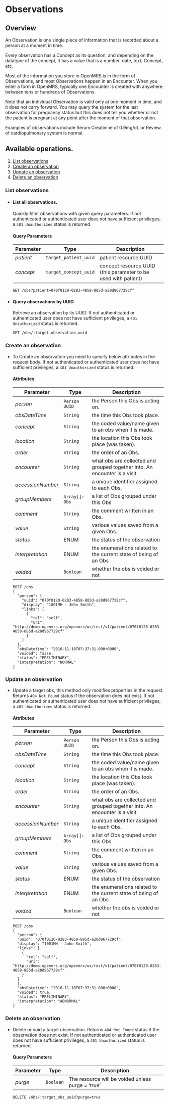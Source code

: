 # Observations 

## Overview

An Observation is one single piece of information that is recorded about a person at a moment in time.

Every observation has a Concept as its question, and depending on the datatype of the concept, it has a value that is a number, date, text, Concept, etc.

Most of the information you store in OpenMRS is in the form of Observations, and most Observations happen in an Encounter. When you enter a form in OpenMRS, typically one Encounter is created with anywhere between tens or hundreds of Observations.

Note that an individual Observation is valid only at one moment in time, and it does not carry forward. You may query the system for the last observation for pregnancy status but this does not tell you whether or not the patient is pregnant at any point after the moment of that observation.

Examples of observations include Serum Creatinine of 0.9mg/dL or Review of cardiopulmonary system is normal.
 
## Available operations. 

1. [List observations](#list-observations)
2. [Create an observation](#create-an-observation)
3. [Update an observation](#update-an-observation)
4. [Delete an observation](#delete-an-observation)

### List observations

* #### List all observations.
    
    Quickly filter observations with given query parameters. 
If not authenticated or authenticated user does not have sufficient privileges, a `401 Unauthorized` 
status is returned.

    #### Query Parameters

    Parameter | Type | Description
    --- | --- | ---
    *patient* | `target_patient_uuid` | patient resource UUID
    *concept* | `target_concept_uuid`| concept resource UUID (this parameter to be used with patient)

    ```console
    GET /obs?patient=070f0120-0283-4858-885d-a20d967729cf"
     ```
    
* #### Query observations by UUID.

    Retrieve an observation by its UUID.
If not authenticated or authenticated user does not have sufficient privileges, a `401 Unauthorized` 
status is returned.
    
    ```console
    GET /obs/:target_observation_uuid
    ```
   
### Create an observation

* To Create an observation you need to specify below attributes in the request body. If not authenticated or authenticated user does not have sufficient privileges, a `401 Unauthorized` 
status is returned.

    #### Attributes

    Parameter | Type | Description
    --- | --- | ---
    *person* | `Person UUID` | the Person this Obs is acting on.
    *obsDateTime* | `String` | the time this Obs took place.
    *concept* | `String` | the coded value/name given to an obs when it is made.
    *location* | `String` | the location this Obs took place (was taken).
    *order* | `String` | the order of an Obs.
    *encounter* | `String` | what obs are collected and grouped together into. An encounter is a visit.
    *accessionNumber* | `String` | a unique identifier assigned to each Obs.
    *groupMembers* | `Array[]: Obs` |  a list of Obs grouped under this Obs
    *comment* | `String` | the comment written in an Obs.
    *value* | `String` | various values saved from a given Obs.
    *status* | ENUM | the status of the observation
    *interpretation* | ENUM | the enumerations related to the current state of being of an Obs
    *voided* | `Boolean` | whether the obs is voided or not
    
   
    ```console
    POST /obs
    {
      "person": {
        "uuid": "070f0120-0283-4858-885d-a20d967729cf",
        "display": "1001MH - John Smith",
        "links": [
          {
            "rel": "self",
            "uri": "http://demo.openmrs.org/openmrs/ws/rest/v1/patient/070f0120-0283-4858-885d-a20d967729cf"
          }
        ]
      },
      "obsDatetime": "2016-11-10T07:37:31.000+0000",
      "voided": false,
      "status": "PRELIMINARY",
      "interpretation": "NORMAL"
    }
    ```
### Update an observation

*  Update a target obs, this method only modifies properties in the request. Returns `404 Not Found` status if the observation does not exist. 
If not authenticated or authenticated user does not have sufficient privileges, a `401 Unauthorized` 
status is returned.
    
    #### Attributes

    Parameter | Type | Description
    --- | --- | ---
    *person* | `Person UUID` | the Person this Obs is acting on.
    *obsDateTime* | `String` | the time this Obs took place.
    *concept* | `String` | the coded value/name given to an obs when it is made.
    *location* | `String` | the location this Obs took place (was taken).
    *order* | `String` | the order of an Obs.
    *encounter* | `String` | what obs are collected and grouped together into. An encounter is a visit.
    *accessionNumber* | `String` | a unique identifier assigned to each Obs.
    *groupMembers* | `Array[]: Obs` |  a list of Obs grouped under this Obs
    *comment* | `String` | the comment written in an Obs.
    *value* | `String` | various values saved from a given Obs.
    *status* | ENUM | the status of the observation
    *interpretation* | ENUM | the enumerations related to the current state of being of an Obs
    *voided* | `Boolean` | whether the obs is voided or not
   
    ```console
    POST /obs
    {
      "person": {
      "uuid": "070f0120-0283-4858-885d-a20d967729cf",
      "display": "1001MH - John Smith",
      "links": [
        {
          "rel": "self",
          "uri": "http://demo.openmrs.org/openmrs/ws/rest/v1/patient/070f0120-0283-4858-885d-a20d967729cf"
        }
      ]
      },
      "obsDatetime": "2016-11-10T07:37:31.000+0000",
      "voided": true,
      "status": "PRELIMINARY",
      "interpretation": "ABNORMAL"
    }
    ```
    
### Delete an observation

* Delete or void a target observation. Returns `404 Not Found` status if the observation does not exist. 
If not authenticated or authenticated user does not have sufficient privileges, a `401 Unauthorized` 
status is returned.

    #### Query Parameters

    Parameter | Type | Description
    --- | --- | ---
    *purge* | `Boolean` | The resource will be voided unless purge = ‘true’

    ```console
    DELETE /obs/:target_obs_uuid?purge=true
     ```